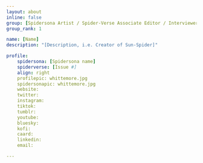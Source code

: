 ```yaml
---
layout: about
inline: false
group: [Spidersona Artist / Spider-Verse Associate Editor / Interviewer]
group_rank: 1

name: [Name]
description: "[Description, i.e. Creator of Sun-Spider]"

profile: 
    spidersona: [Spidersona name]
    spiderverse: [Issue #]
    align: right
    profilepic: whittemore.jpg
    spidersonapic: whittemore.jpg
    website: 
    twitter: 
    instagram: 
    tiktok: 
    tumblr: 
    youtube: 
    bluesky: 
    kofi: 
    caard: 
    linkedin: 
    email: 

---
```


